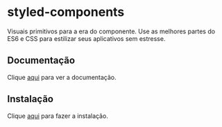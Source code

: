 # styled-components

Visuais primitivos para a era do componente. Use as melhores partes do ES6 e CSS para estilizar seus aplicativos sem estresse.

## Documentação

Clique [aqui](https://github.com/styled-components/styled-components) para ver a documentação.

## Instalação

Clique [aqui](https://www.npmjs.com/package/styled-components) para fazer a instalação.
